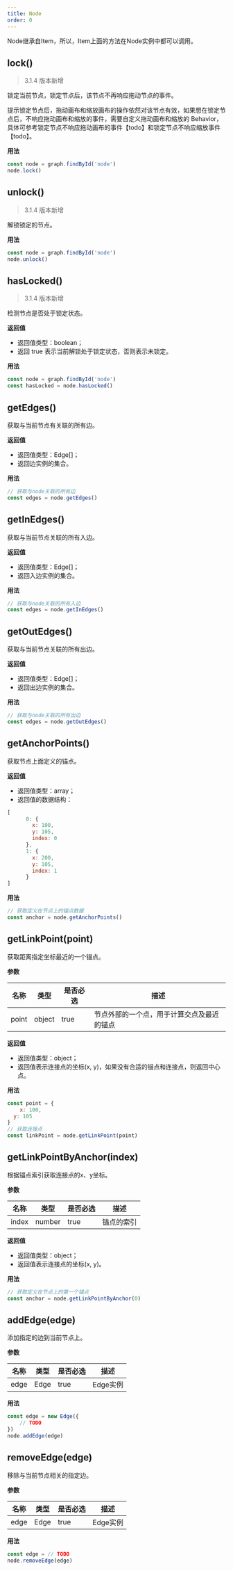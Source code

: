 ```yaml
---
title: Node
order: 0
---
```


Node继承自Item，所以，Item上面的方法在Node实例中都可以调用。


## lock()
> 3.1.4 版本新增

锁定当前节点，锁定节点后，该节点不再响应拖动节点的事件。

提示锁定节点后，拖动画布和缩放画布的操作依然对该节点有效，如果想在锁定节点后，不响应拖动画布和缩放的事件，需要自定义拖动画布和缩放的 Behavior，具体可参考锁定节点不响应拖动画布的事件【todo】和锁定节点不响应缩放事件【todo】。


**用法**

```javascript
const node = graph.findById('node')
node.lock()
```


## unlock()
> 3.1.4 版本新增

解锁锁定的节点。


**用法**

```javascript
const node = graph.findById('node')
node.unlock()
```


## hasLocked()
> 3.1.4 版本新增

检测节点是否处于锁定状态。


**返回值**

- 返回值类型：boolean；
- 返回 true 表示当前解锁处于锁定状态，否则表示未锁定。


**用法**

```javascript
const node = graph.findById('node')
const hasLocked = node.hasLocked()
```


## getEdges()
获取与当前节点有关联的所有边。


**返回值**

- 返回值类型：Edge[]；
- 返回边实例的集合。


**用法**
```javascript
// 获取与node关联的所有边
const edges = node.getEdges()
```


## getInEdges()
获取与当前节点关联的所有入边。


**返回值**

- 返回值类型：Edge[]；
- 返回入边实例的集合。


**用法**
```javascript
// 获取与node关联的所有入边
const edges = node.getInEdges()
```


## getOutEdges()
获取与当前节点关联的所有出边。


**返回值**

- 返回值类型：Edge[]；
- 返回出边实例的集合。


**用法**
```javascript
// 获取与node关联的所有出边
const edges = node.getOutEdges()
```


## getAnchorPoints()
获取节点上面定义的锚点。


**返回值**

- 返回值类型：array；
- 返回值的数据结构：
```javascript
[
      0: {
        x: 100, 
        y: 105,
        index: 0
      },
      1: {
        x: 200, 
        y: 105,
        index: 1
      }
]
```


**用法**
```javascript
// 获取定义在节点上的锚点数据
const anchor = node.getAnchorPoints()
```


## getLinkPoint(point)
获取距离指定坐标最近的一个锚点。


**参数**

| 名称 | 类型 | 是否必选 | 描述 |
| --- | --- | --- | --- |
| point | object | true | 节点外部的一个点，用于计算交点及最近的锚点 |



**返回值**

- 返回值类型：object；
- 返回值表示连接点的坐标(x, y)，如果没有合适的锚点和连接点，则返回中心点。


**用法**
```javascript
const point = {
	x: 100,
  y: 105
}
// 获取连接点
const linkPoint = node.getLinkPoint(point)
```



## getLinkPointByAnchor(index)
根据锚点索引获取连接点的x、y坐标。


**参数**

| 名称 | 类型 | 是否必选 | 描述 |
| --- | --- | --- | --- |
| index | number | true | 锚点的索引 |



**返回值**

- 返回值类型：object；
- 返回值表示连接点的坐标(x, y)。


**用法**
```javascript
// 获取定义在节点上的第一个锚点
const anchor = node.getLinkPointByAnchor(0)
```

## addEdge(edge)
添加指定的边到当前节点上。


**参数**

| 名称 | 类型 | 是否必选 | 描述 |
| --- | --- | --- | --- |
| edge | Edge | true | Edge实例 |



**用法**
```javascript
const edge = new Edge({
	// TODO
})
node.addEdge(edge)
```


## removeEdge(edge)
移除与当前节点相关的指定边。


**参数**

| 名称 | 类型 | 是否必选 | 描述 |
| --- | --- | --- | --- |
| edge | Edge | true | Edge实例 |



**用法**
```javascript
const edge = // TODO
node.removeEdge(edge)
```
